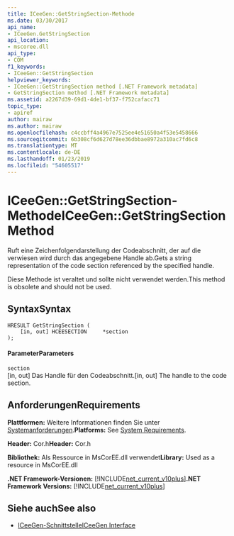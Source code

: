 ```yaml
---
title: ICeeGen::GetStringSection-Methode
ms.date: 03/30/2017
api_name:
- ICeeGen.GetStringSection
api_location:
- mscoree.dll
api_type:
- COM
f1_keywords:
- ICeeGen::GetStringSection
helpviewer_keywords:
- ICeeGen::GetStringSection method [.NET Framework metadata]
- GetStringSection method [.NET Framework metadata]
ms.assetid: a2267d39-69d1-4de1-bf37-f752cafacc71
topic_type:
- apiref
author: mairaw
ms.author: mairaw
ms.openlocfilehash: c4ccbff4a4967e7525ee4e51650a4f53e5458666
ms.sourcegitcommit: 6b308cf6d627d78ee36dbbae8972a310ac7fd6c8
ms.translationtype: MT
ms.contentlocale: de-DE
ms.lasthandoff: 01/23/2019
ms.locfileid: "54605517"
---
```

# <a name="iceegengetstringsection-method"></a><span data-ttu-id="9b36e-102">ICeeGen::GetStringSection-Methode</span><span class="sxs-lookup"><span data-stu-id="9b36e-102">ICeeGen::GetStringSection Method</span></span>
<span data-ttu-id="9b36e-103">Ruft eine Zeichenfolgendarstellung der Codeabschnitt, der auf die verwiesen wird durch das angegebene Handle ab.</span><span class="sxs-lookup"><span data-stu-id="9b36e-103">Gets a string representation of the code section referenced by the specified handle.</span></span>  
  
 <span data-ttu-id="9b36e-104">Diese Methode ist veraltet und sollte nicht verwendet werden.</span><span class="sxs-lookup"><span data-stu-id="9b36e-104">This method is obsolete and should not be used.</span></span>  
  
## <a name="syntax"></a><span data-ttu-id="9b36e-105">Syntax</span><span class="sxs-lookup"><span data-stu-id="9b36e-105">Syntax</span></span>  
  
```  
HRESULT GetStringSection (  
    [in, out] HCEESECTION     *section  
);  
```  
  
#### <a name="parameters"></a><span data-ttu-id="9b36e-106">Parameter</span><span class="sxs-lookup"><span data-stu-id="9b36e-106">Parameters</span></span>  
 `section`  
 <span data-ttu-id="9b36e-107">[in, out] Das Handle für den Codeabschnitt.</span><span class="sxs-lookup"><span data-stu-id="9b36e-107">[in, out] The handle to the code section.</span></span>  
  
## <a name="requirements"></a><span data-ttu-id="9b36e-108">Anforderungen</span><span class="sxs-lookup"><span data-stu-id="9b36e-108">Requirements</span></span>  
 <span data-ttu-id="9b36e-109">**Plattformen:** Weitere Informationen finden Sie unter [Systemanforderungen](../../../../docs/framework/get-started/system-requirements.md).</span><span class="sxs-lookup"><span data-stu-id="9b36e-109">**Platforms:** See [System Requirements](../../../../docs/framework/get-started/system-requirements.md).</span></span>  
  
 <span data-ttu-id="9b36e-110">**Header:** Cor.h</span><span class="sxs-lookup"><span data-stu-id="9b36e-110">**Header:** Cor.h</span></span>  
  
 <span data-ttu-id="9b36e-111">**Bibliothek:** Als Ressource in MsCorEE.dll verwendet</span><span class="sxs-lookup"><span data-stu-id="9b36e-111">**Library:** Used as a resource in MsCorEE.dll</span></span>  
  
 <span data-ttu-id="9b36e-112">**.NET Framework-Versionen:** [!INCLUDE[net_current_v10plus](../../../../includes/net-current-v10plus-md.md)]</span><span class="sxs-lookup"><span data-stu-id="9b36e-112">**.NET Framework Versions:** [!INCLUDE[net_current_v10plus](../../../../includes/net-current-v10plus-md.md)]</span></span>  
  
## <a name="see-also"></a><span data-ttu-id="9b36e-113">Siehe auch</span><span class="sxs-lookup"><span data-stu-id="9b36e-113">See also</span></span>
- [<span data-ttu-id="9b36e-114">ICeeGen-Schnittstelle</span><span class="sxs-lookup"><span data-stu-id="9b36e-114">ICeeGen Interface</span></span>](../../../../docs/framework/unmanaged-api/metadata/iceegen-interface.md)
